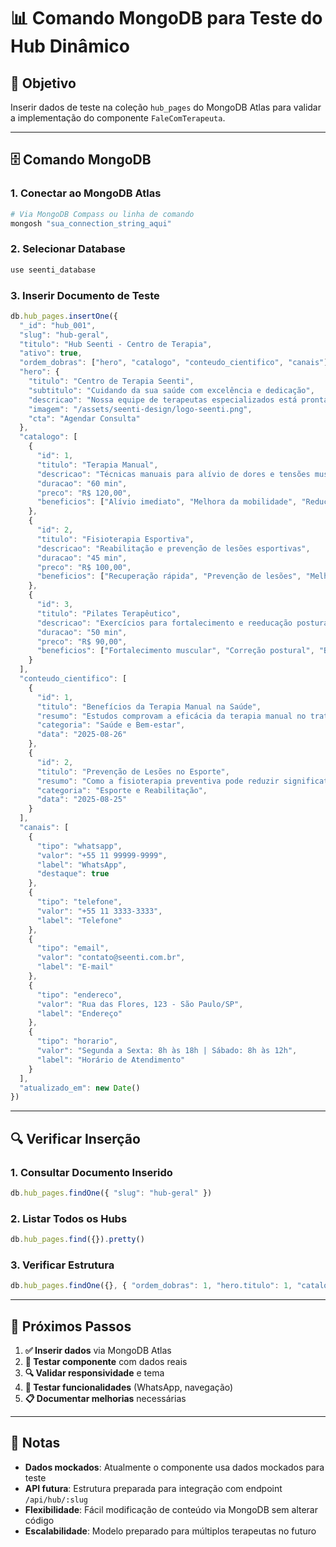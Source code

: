 # 📊 Comando MongoDB para Teste do Hub Dinâmico

## 🎯 Objetivo

Inserir dados de teste na coleção `hub_pages` do MongoDB Atlas para validar a implementação do componente `FaleComTerapeuta`.

---

## 🗄️ Comando MongoDB

### 1. Conectar ao MongoDB Atlas

```bash
# Via MongoDB Compass ou linha de comando
mongosh "sua_connection_string_aqui"
```

### 2. Selecionar Database

```javascript
use seenti_database
```

### 3. Inserir Documento de Teste

```javascript
db.hub_pages.insertOne({
  "_id": "hub_001",
  "slug": "hub-geral",
  "titulo": "Hub Seenti - Centro de Terapia",
  "ativo": true,
  "ordem_dobras": ["hero", "catalogo", "conteudo_cientifico", "canais"],
  "hero": {
    "titulo": "Centro de Terapia Seenti",
    "subtitulo": "Cuidando da sua saúde com excelência e dedicação",
    "descricao": "Nossa equipe de terapeutas especializados está pronta para oferecer tratamentos personalizados e eficazes para suas necessidades específicas.",
    "imagem": "/assets/seenti-design/logo-seenti.png",
    "cta": "Agendar Consulta"
  },
  "catalogo": [
    {
      "id": 1,
      "titulo": "Terapia Manual",
      "descricao": "Técnicas manuais para alívio de dores e tensões musculares",
      "duracao": "60 min",
      "preco": "R$ 120,00",
      "beneficios": ["Alívio imediato", "Melhora da mobilidade", "Redução do estresse"]
    },
    {
      "id": 2,
      "titulo": "Fisioterapia Esportiva",
      "descricao": "Reabilitação e prevenção de lesões esportivas",
      "duracao": "45 min",
      "preco": "R$ 100,00",
      "beneficios": ["Recuperação rápida", "Prevenção de lesões", "Melhora do desempenho"]
    },
    {
      "id": 3,
      "titulo": "Pilates Terapêutico",
      "descricao": "Exercícios para fortalecimento e reeducação postural",
      "duracao": "50 min",
      "preco": "R$ 90,00",
      "beneficios": ["Fortalecimento muscular", "Correção postural", "Bem-estar geral"]
    }
  ],
  "conteudo_cientifico": [
    {
      "id": 1,
      "titulo": "Benefícios da Terapia Manual na Saúde",
      "resumo": "Estudos comprovam a eficácia da terapia manual no tratamento de dores crônicas e melhora da qualidade de vida.",
      "categoria": "Saúde e Bem-estar",
      "data": "2025-08-26"
    },
    {
      "id": 2,
      "titulo": "Prevenção de Lesões no Esporte",
      "resumo": "Como a fisioterapia preventiva pode reduzir significativamente o risco de lesões em atletas amadores e profissionais.",
      "categoria": "Esporte e Reabilitação",
      "data": "2025-08-25"
    }
  ],
  "canais": [
    {
      "tipo": "whatsapp",
      "valor": "+55 11 99999-9999",
      "label": "WhatsApp",
      "destaque": true
    },
    {
      "tipo": "telefone",
      "valor": "+55 11 3333-3333",
      "label": "Telefone"
    },
    {
      "tipo": "email",
      "valor": "contato@seenti.com.br",
      "label": "E-mail"
    },
    {
      "tipo": "endereco",
      "valor": "Rua das Flores, 123 - São Paulo/SP",
      "label": "Endereço"
    },
    {
      "tipo": "horario",
      "valor": "Segunda a Sexta: 8h às 18h | Sábado: 8h às 12h",
      "label": "Horário de Atendimento"
    }
  ],
  "atualizado_em": new Date()
})
```

---

## 🔍 Verificar Inserção

### 1. Consultar Documento Inserido

```javascript
db.hub_pages.findOne({ "slug": "hub-geral" })
```

### 2. Listar Todos os Hubs

```javascript
db.hub_pages.find({}).pretty()
```

### 3. Verificar Estrutura

```javascript
db.hub_pages.findOne({}, { "ordem_dobras": 1, "hero.titulo": 1, "catalogo": 1 })
```

---

## 🚀 Próximos Passos

1. **✅ Inserir dados** via MongoDB Atlas
2. **🧪 Testar componente** com dados reais
3. **🔍 Validar responsividade** e tema
4. **📱 Testar funcionalidades** (WhatsApp, navegação)
5. **📋 Documentar melhorias** necessárias

---

## 📝 Notas

- **Dados mockados**: Atualmente o componente usa dados mockados para teste
- **API futura**: Estrutura preparada para integração com endpoint `/api/hub/:slug`
- **Flexibilidade**: Fácil modificação de conteúdo via MongoDB sem alterar código
- **Escalabilidade**: Modelo preparado para múltiplos terapeutas no futuro


